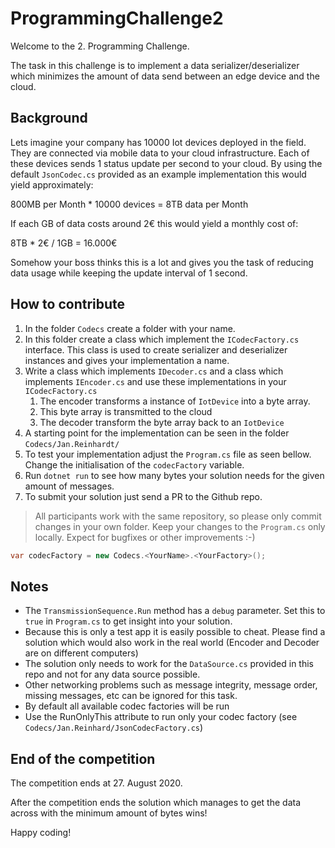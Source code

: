 # ProgrammingChallenge2

Welcome to the 2. Programming Challenge.

The task in this challenge is to implement a data serializer/deserializer which minimizes the amount of data send between an edge device and the cloud.

## Background

Lets imagine your company has 10000 Iot devices deployed in the field.
They are connected via mobile data to your cloud infrastructure.
Each of these devices sends 1 status update per second to your cloud.
By using the default `JsonCodec.cs` provided as an example implementation this would yield approximately:

800MB per Month * 10000 devices = 8TB data per Month

If each GB of data costs around 2€ this would yield a monthly cost of:

8TB * 2€ / 1GB = 16.000€

Somehow your boss thinks this is a lot and gives you the task of reducing data usage while keeping the update interval of 1 second.

## How to contribute

1. In the folder `Codecs` create a folder with your name.
1. In this folder create a class which implement the `ICodecFactory.cs` interface. This class is used to create serializer and deserializer instances and gives your implementation a name.
1. Write a class which implements `IDecoder.cs` and a class which implements `IEncoder.cs` and use these implementations in your `ICodecFactory.cs`
   1. The encoder transforms a instance of `IotDevice` into a byte array.
   1. This byte array is transmitted to the cloud
   1. The decoder transform the byte array back to an `IotDevice`
1. A starting point for the implementation can be seen in the folder `Codecs/Jan.Reinhardt/`
1. To test your implementation adjust the `Program.cs` file as seen bellow. Change the initialisation of the `codecFactory` variable.
1. Run `dotnet run` to see how many bytes your solution needs for the given amount of messages.
1. To submit your solution just send a PR to the Github repo.

> All participants work with the same repository, so please only commit changes in your own folder. Keep your changes to the `Program.cs` only locally. Expect for bugfixes or other improvements :-)

```csharp
var codecFactory = new Codecs.<YourName>.<YourFactory>();
```

## Notes

- The `TransmissionSequence.Run` method has a `debug` parameter. Set this to `true` in `Program.cs` to get insight into your solution.
- Because this is only a test app it is easily possible to cheat. Please find a solution which would also work in the real world (Encoder and Decoder are on different computers)
- The solution only needs to work for the `DataSource.cs` provided in this repo and not for any data source possible.
- Other networking problems such as message integrity, message order, missing messages, etc can be ignored for this task.
- By default all available codec factories will be run
- Use the RunOnlyThis attribute to run only your codec factory (see `Codecs/Jan.Reinhard/JsonCodecFactory.cs`)

## End of the competition

The competition ends at 27. August 2020.

After the competition ends the solution which manages to get the data across with the minimum amount of bytes wins!

Happy coding!

